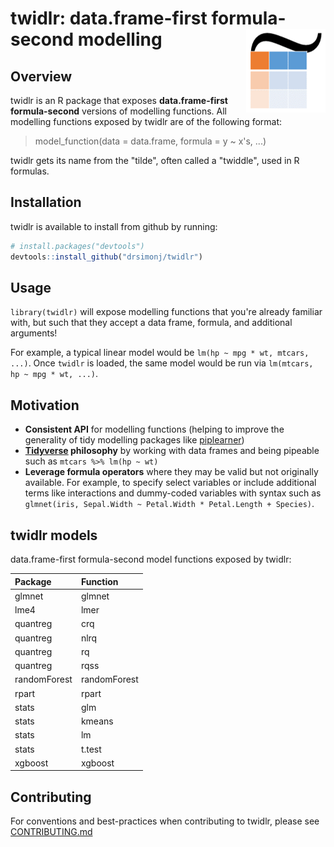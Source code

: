 
<!-- README.md is generated from README.Rmd. Please edit that file -->
twidlr: data.frame-first formula-second modelling <img src="man/figures/logo.png" align="right" />
==================================================================================================

Overview
--------

twidlr is an R package that exposes **data.frame-first formula-second** versions of modelling functions. All modelling functions exposed by twidlr are of the following format:

> model\_function(data = data.frame, formula = y ~ x's, ...)

twidlr gets its name from the "tilde", often called a "twiddle", used in R formulas.

Installation
------------

twidlr is available to install from github by running:

``` r
# install.packages("devtools")
devtools::install_github("drsimonj/twidlr")
```

Usage
-----

`library(twidlr)` will expose modelling functions that you're already familiar with, but such that they accept a data frame, formula, and additional arguments!

For example, a typical linear model would be `lm(hp ~ mpg * wt, mtcars, ...)`. Once `twidlr` is loaded, the same model would be run via `lm(mtcars, hp ~ mpg * wt, ...)`.

Motivation
----------

-   **Consistent API** for modelling functions (helping to improve the generality of tidy modelling packages like [piplearner](https://github.com/drsimonj/pipelearner))
-   **[Tidyverse](http://tidyverse.org/) philosophy** by working with data frames and being pipeable such as `mtcars %>% lm(hp ~ wt)`
-   **Leverage formula operators** where they may be valid but not originally available. For example, to specify select variables or include additional terms like interactions and dummy-coded variables with syntax such as `glmnet(iris, Sepal.Width ~ Petal.Width * Petal.Length + Species)`.

twidlr models
-------------

data.frame-first formula-second model functions exposed by twidlr:

| Package      | Function     |
|:-------------|:-------------|
| glmnet       | glmnet       |
| lme4         | lmer         |
| quantreg     | crq          |
| quantreg     | nlrq         |
| quantreg     | rq           |
| quantreg     | rqss         |
| randomForest | randomForest |
| rpart        | rpart        |
| stats        | glm          |
| stats        | kmeans       |
| stats        | lm           |
| stats        | t.test       |
| xgboost      | xgboost      |

Contributing
------------

For conventions and best-practices when contributing to twidlr, please see [CONTRIBUTING.md](https://github.com/drsimonj/twidlr/blob/master/CONTRIBUTING.md)
